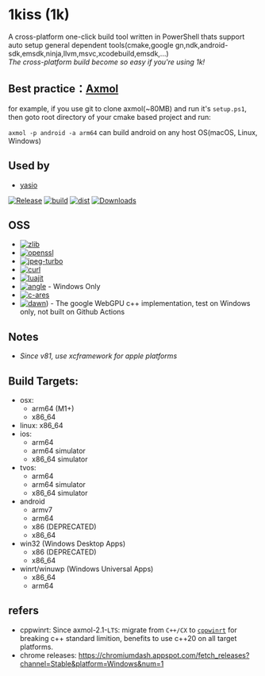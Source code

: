 # 1kiss (1k)

A cross-platform one-click build tool written in PowerShell thats support auto setup general dependent tools(cmake,google gn,ndk,android-sdk,emsdk,ninja,llvm,msvc,xcodebuild,emsdk,...)  
*The cross-platform build become so easy if you're using 1k!*

## Best practice：[Axmol](https://axmol.dev)

for example, if you use git to clone axmol(~80MB) and run it's `setup.ps1`, then goto root directory of your cmake based project and run:

`axmol -p android -a arm64` can build android on any host OS(macOS, Linux, Windows)

## Used by

- [yasio](https://github.com/yasio/yasio)
  
[![Release](https://img.shields.io/github/v/release/simdsoft/1kiss?include_prereleases&label=release)](../../releases/latest)
[![build](https://github.com/simdsoft/1kiss/actions/workflows/build.yml/badge.svg)](https://github.com/simdsoft/1kiss/actions/workflows/build.yml)
[![dist](https://github.com/simdsoft/1kiss/actions/workflows/dist.yml/badge.svg)](https://github.com/simdsoft/1kiss/actions/workflows/dist.yml)
[![Downloads](https://img.shields.io/github/downloads/simdsoft/1kiss/total.svg?label=downloads&colorB=orange)](../../releases/latest)

## OSS

- [![zlib](https://img.shields.io/badge/zlib-green.svg)](https://github.com/madler/zlib)
- [![openssl](https://img.shields.io/badge/openssl-green.svg)](https://github.com/openssl/openssl)
- [![jpeg-turbo](https://img.shields.io/badge/jpeg%2d%2dturbo-green.svg)](https://github.com/libjpeg-turbo/libjpeg-turbo)
- [![curl](https://img.shields.io/badge/curl-green.svg)](https://github.com/curl/curl/releases)
- [![luajit](https://img.shields.io/badge/luajit-green.svg)](https://github.com/LuaJIT/LuaJIT)
- [![angle](https://img.shields.io/badge/angle-green.svg)](https://github.com/google/angle) - Windows Only
- [![c-ares](https://img.shields.io/badge/c--ares-green.svg)](https://github.com/c-ares/c-ares)
- [![dawn](https://img.shields.io/badge/dawn-green.svg)](https://dawn.googlesource.com/dawn.git)) - The google WebGPU c++ implementation, test on Windows only, not built on Github Actions

## Notes

- *Since v81, use xcframework for apple platforms*

## Build Targets:

- osx: 
  - arm64 (M1+)
  - x86_64
- linux: x86_64
- ios:
  - arm64
  - arm64 simulator
  - x86_64 simulator
- tvos:
  - arm64
  - arm64 simulator
  - x86_64 simulator
- android
  - armv7
  - arm64
  - x86 (DEPRECATED)
  - x86_64
- win32 (Windows Desktop Apps)
  - x86 (DEPRECATED)
  - x86_64
- winrt/winuwp (Windows Universal Apps)
  - x86_64
  - arm64

## refers

- cppwinrt: Since axmol-2.1-`LTS`: migrate from `C++/CX` to [`cppwinrt`](https://learn.microsoft.com/en-us/windows/uwp/cpp-and-winrt-apis/move-to-winrt-from-wrl) for breaking c++ standard limition, benefits to use c++20 on all target platforms.
- chrome releases: https://chromiumdash.appspot.com/fetch_releases?channel=Stable&platform=Windows&num=1

